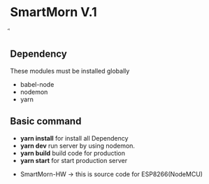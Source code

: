 # SmartMorn V.1
ี
## Dependency
These modules must be installed globally
* babel-node
* nodemon
* yarn

## Basic command
* **yarn install** for install all Dependency 
* **yarn dev** run server by using nodemon.
* **yarn build** build code for production
* **yarn start** for start production server 


- SmartMorn-HW -> this is source code for ESP8266(NodeMCU)
